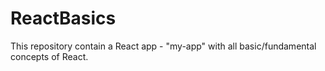 # ReactBasics
This repository contain a React app - "my-app" with all basic/fundamental concepts of React.
